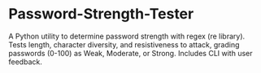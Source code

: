 # Password-Strength-Tester
A Python utility to determine password strength with regex (re library). Tests length, character diversity, and resistiveness to attack, grading passwords (0-100) as Weak, Moderate, or Strong. Includes CLI with user feedback.
